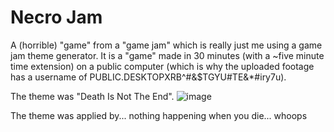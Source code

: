 # Necro Jam
A (horrible) "game" from a "game jam" which is really just me using a game jam theme generator. It is a "game" made in 30 minutes (with a ~five minute time extension) on a public computer (which is why the uploaded footage has a username of PUBLIC.DESKTOPXRB^#&$TGYU#TE&*#iry7u).

The theme was "Death Is Not The End". ![image](https://user-images.githubusercontent.com/104037142/210912976-ac7c5a68-7803-4be8-89f6-6c4f365a2bf0.png)

The theme was applied by... nothing happening when you die... whoops
